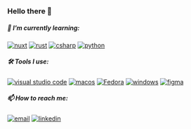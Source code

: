 ### Hello there 👋

##### 🌱 I’m currently learning:

  [![nuxt](https://img.shields.io/badge/-Nuxt.js-black?logo=nuxtdotjs)](https://v3.nuxtjs.org)
  [![rust](https://img.shields.io/badge/-Rust-black?logo=rust)](https://www.rust-lang.org)
  [![csharp](https://img.shields.io/badge/-C%23-black?logo=csharp)](https://docs.microsoft.com/dotnet/csharp/)
  [![python](https://img.shields.io/badge/Python-black?logo=python)](https://www.python.org/)
   
   
##### 🛠️ Tools I use:


  [![visual studio code](https://img.shields.io/badge/-VSCode-black?logo=visualstudiocode)](https://code.visualstudio.com)
  [![macos](https://img.shields.io/badge/-macOS-black?logo=macos)](https://www.apple.com/macos)
  [![Fedora](https://img.shields.io/badge/Fedora-black?logo=fedora)](https://fedoraproject.org/)
  [![windows](https://img.shields.io/badge/-Winodws-black?logo=windows)](https://www.microsoft.com/windows)
  [![figma](https://img.shields.io/badge/-Figma-black?logo=figma)](https://www.figma.com)

##### 📫 How to reach me:


  [![email](https://img.shields.io/badge/-Mail-black?logo=gmail)](mailto:work.jakubkraus@gmail.com)
  [![linkedin](https://img.shields.io/badge/-LinkedIn-black?logo=linkedin)](https://www.linkedin.com/in/jakub-kraus)

